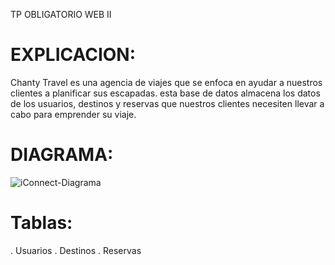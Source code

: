 TP OBLIGATORIO WEB II

# EXPLICACION:

Chanty Travel es una agencia de viajes que se enfoca en ayudar a nuestros clientes a planificar sus escapadas.
esta base de datos almacena los datos de los usuarios, destinos y reservas que nuestros clientes necesiten llevar a cabo para emprender su viaje.

# DIAGRAMA:
![iConnect-Diagrama]([https://github.com/juanchantiri/Chanty-Travel/blob/main/diagrama%20de%20base%20de%20datos.png](https://github.com/juanchantiri/Chanty-Travel/blob/main/diagrama%20de%20tablas.png))

# Tablas:
. Usuarios
. Destinos 
. Reservas

